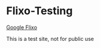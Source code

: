 # Flixo-Testing
<a href="https://sites.google.com/view/playflixo/campus-student?authuser=1">Google Flixo</a>
<p>This is a test site, not for public use</p>
